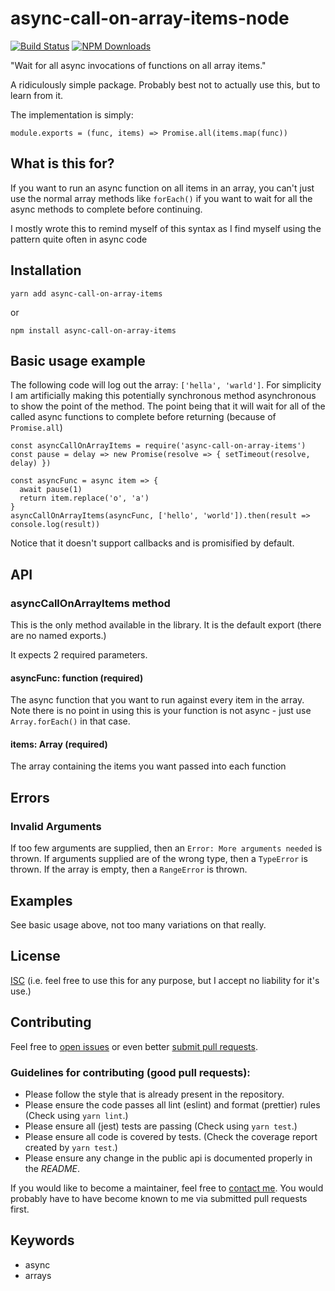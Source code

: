 # async-call-on-array-items-node

[![Build Status](https://travis-ci.org/nickmeldrum/async-call-on-array-items-node.svg?branch=master)](https://travis-ci.org/nickmeldrum/async-call-on-array-items-node)
[![NPM Downloads](https://img.shields.io/npm/dw/async-call-on-array-items.svg)](https://www.npmjs.com/package/async-call-on-array-items)


"Wait for all async invocations of functions on all array items."

A ridiculously simple package. Probably best not to actually use this, but to learn from it.

The implementation is simply:

```
module.exports = (func, items) => Promise.all(items.map(func))
```

## What is this for?

If you want to run an async function on all items in an array, you can't just use the normal array methods like `forEach()` if you want to wait for all the async methods to complete before continuing.

I mostly wrote this to remind myself of this syntax as I find myself using the pattern quite often in async code

## Installation

`yarn add async-call-on-array-items`

or

`npm install async-call-on-array-items`

## Basic usage example

The following code will log out the array: `['hella', 'warld']`. For simplicity I am artificially making this potentially synchronous method asynchronous to show the point of the method. The point being that it will wait for all of the called async functions to complete before returning (because of `Promise.all`)

```
const asyncCallOnArrayItems = require('async-call-on-array-items')
const pause = delay => new Promise(resolve => { setTimeout(resolve, delay) })

const asyncFunc = async item => {
  await pause(1)
  return item.replace('o', 'a')
}
asyncCallOnArrayItems(asyncFunc, ['hello', 'world']).then(result => console.log(result))
```

Notice that it doesn't support callbacks and is promisified by default.

## API

### asyncCallOnArrayItems method

This is the only method available in the library. It is the default export (there are no named exports.)

It expects 2 required parameters.

#### asyncFunc: function (required)

The async function that you want to run against every item in the array.
Note there is no point in using this is your function is not async - just use `Array.forEach()` in that case.

#### items: Array (required)

The array containing the items you want passed into each function

## Errors

### Invalid Arguments

If too few arguments are supplied, then an `Error: More arguments needed` is thrown.
If arguments supplied are of the wrong type, then a `TypeError` is thrown.
If the array is empty, then a `RangeError` is thrown.

## Examples

See basic usage above, not too many variations on that really.

## License

[ISC](https://opensource.org/licenses/ISC)
(i.e. feel free to use this for any purpose, but I accept no liability for it's use.)

## Contributing

Feel free to [open issues](https://github.com/nickmeldrum/async-call-on-array-items-node/issues) or even better [submit pull requests](https://github.com/nickmeldrum/async-call-on-array-items-node/pulls).

### Guidelines for contributing (good pull requests):

 * Please follow the style that is already present in the repository.
 * Please ensure the code passes all lint (eslint) and format (prettier) rules (Check using `yarn lint`.)
 * Please ensure all (jest) tests are passing (Check using `yarn test`.)
 * Please ensure all code is covered by tests. (Check the coverage report created by `yarn test`.)
 * Please ensure any change in the public api is documented properly in the *README*.

If you would like to become a maintainer, feel free to [contact me](https://github.com/nickmeldrum). You would probably have to have become known to me via submitted pull requests first.

## Keywords

 * async
 * arrays
